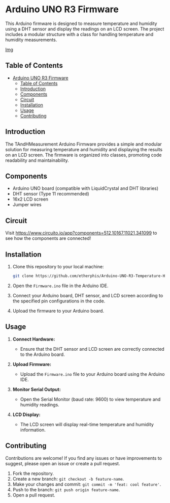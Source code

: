 
# Arduino UNO R3 Firmware

This Arduino firmware is designed to measure temperature and humidity using a DHT sensor and display the readings on an LCD screen. The project includes a modular structure with a class for handling temperature and humidity measurements.

[Img](docs/preview.jpg)

## Table of Contents

- [Arduino UNO R3 Firmware](#arduino-uno-r3-firmware)
  - [Table of Contents](#table-of-contents)
  - [Introduction](#introduction)
  - [Components](#components)
  - [Circuit](#circuit)
  - [Installation](#installation)
  - [Usage](#usage)
  - [Contributing](#contributing)

## Introduction

The TAndHMeasurement Arduino Firmware provides a simple and modular solution for measuring temperature and humidity and displaying the results on an LCD screen. The firmware is organized into classes, promoting code readability and maintainability.

## Components

- Arduino UNO board (compatible with LiquidCrystal and DHT libraries)
- DHT sensor (Type 11 recommended)
- 16x2 LCD screen
- Jumper wires

## Circuit

Visit https://www.circuito.io/app?components=512,10167,11021,341099 to see how the components are connected!

## Installation

1. Clone this repository to your local machine:

   ```bash
   git clone https://github.com/etherphis/Arduino-UNO-R3-Temperature-Humidity-Measurement-Firmware.git
   ```

2. Open the `Firmware.ino` file in the Arduino IDE.

3. Connect your Arduino board, DHT sensor, and LCD screen according to the specified pin configurations in the code.

4. Upload the firmware to your Arduino board.

## Usage

1. **Connect Hardware:**
   - Ensure that the DHT sensor and LCD screen are correctly connected to the Arduino board.

2. **Upload Firmware:**
   - Upload the `Firmware.ino` file to your Arduino board using the Arduino IDE.

3. **Monitor Serial Output:**
   - Open the Serial Monitor (baud rate: 9600) to view temperature and humidity readings.

4. **LCD Display:**
   - The LCD screen will display real-time temperature and humidity information.

## Contributing

Contributions are welcome! If you find any issues or have improvements to suggest, please open an issue or create a pull request.

1. Fork the repository.
2. Create a new branch: `git checkout -b feature-name`.
3. Make your changes and commit: `git commit -m 'feat: cool feature'`.
4. Push to the branch: `git push origin feature-name`.
5. Open a pull request.